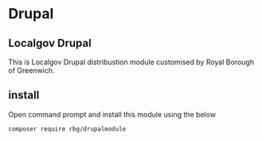 # Drupal



## Localgov Drupal

This is Localgov Drupal distribustion module customised by Royal Borough of Greenwich.

## install

Open command prompt and install this module using the below

``` composer require rbg/drupalmodule ```

